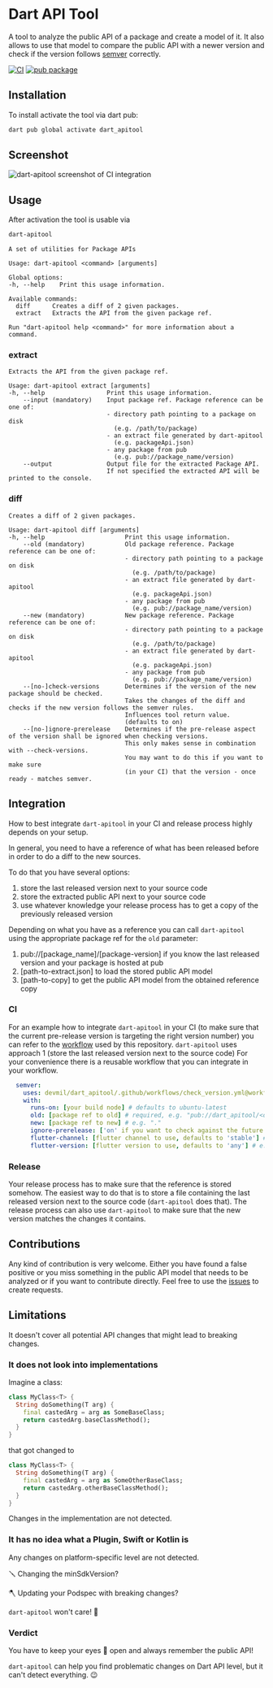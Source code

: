 # Dart API Tool

A tool to analyze the public API of a package and create a model of it.
It also allows to use that model to compare the public API with a newer version and check if the version follows [semver](https://semver.org) correctly.

[![CI](https://github.com/devmil/dart_apitool/actions/workflows/ci.yml/badge.svg?branch=main)](https://github.com/devmil/dart_apitool/actions/workflows/ci.yml) [![pub package](https://img.shields.io/pub/v/dart_apitool.svg)](https://pub.dev/packages/dart_apitool)

## Installation

To install activate the tool via dart pub:
```bash
dart pub global activate dart_apitool
```

## Screenshot
![dart-apitool screenshot of CI integration](readme/screenshot_dart-apitool_ci.png)

## Usage

After activation the tool is usable via
```bash
dart-apitool
```

```plain
A set of utilities for Package APIs

Usage: dart-apitool <command> [arguments]

Global options:
-h, --help    Print this usage information.

Available commands:
  diff      Creates a diff of 2 given packages.
  extract   Extracts the API from the given package ref.

Run "dart-apitool help <command>" for more information about a command.
```

### extract

```plain
Extracts the API from the given package ref.

Usage: dart-apitool extract [arguments]
-h, --help                 Print this usage information.
    --input (mandatory)    Input package ref. Package reference can be one of:
                           - directory path pointing to a package on disk
                             (e.g. /path/to/package)
                           - an extract file generated by dart-apitool
                             (e.g. packageApi.json)
                           - any package from pub
                             (e.g. pub://package_name/version)
    --output               Output file for the extracted Package API.
                           If not specified the extracted API will be printed to the console.
```

### diff

```plain
Creates a diff of 2 given packages.

Usage: dart-apitool diff [arguments]
-h, --help                      Print this usage information.
    --old (mandatory)           Old package reference. Package reference can be one of:
                                - directory path pointing to a package on disk
                                  (e.g. /path/to/package)
                                - an extract file generated by dart-apitool
                                  (e.g. packageApi.json)
                                - any package from pub
                                  (e.g. pub://package_name/version)
    --new (mandatory)           New package reference. Package reference can be one of:
                                - directory path pointing to a package on disk
                                  (e.g. /path/to/package)
                                - an extract file generated by dart-apitool
                                  (e.g. packageApi.json)
                                - any package from pub
                                  (e.g. pub://package_name/version)
    --[no-]check-versions       Determines if the version of the new package should be checked.
                                Takes the changes of the diff and checks if the new version follows the semver rules.
                                Influences tool return value.
                                (defaults to on)
    --[no-]ignore-prerelease    Determines if the pre-release aspect of the version shall be ignored when checking versions.
                                This only makes sense in combination with --check-versions.
                                You may want to do this if you want to make sure
                                (in your CI) that the version - once ready - matches semver.
```

## Integration

How to best integrate `dart-apitool` in your CI and release process highly depends on your setup.

In general, you need to have a reference of what has been released before in order to do a diff to the new sources.

To do that you have several options:
1. store the last released version next to your source code
2. store the extracted public API next to your source code
3. use whatever knowledge your release process has to get a copy of the previously released version

Depending on what you have as a reference you can call `dart-apitool` using the appropriate package ref for the `old` parameter:
1. pub://[package_name]/[package-version] if you know the last released version and your package is hosted at pub
2. [path-to-extract.json] to load the stored public API model
3. [path-to-copy] to get the public API model from the obtained reference copy

### CI

For an example how to integrate `dart-apitool` in your CI (to make sure that the current pre-release version is targeting the right version number) you can refer to the [workflow](.github/workflows/ci.yml#L77) used by this repository.
`dart-apitool` uses approach 1 (store the last released version next to the source code)
For your convenience there is a reusable workflow that you can integrate in your workflow.
```yml
  semver:
    uses: devmil/dart_apitool/.github/workflows/check_version.yml@workflow/v1
    with:
      runs-on: [your build node] # defaults to ubuntu-latest
      old: [package ref to old] # required, e.g. "pub://dart_apitool/<old version>"
      new: [package ref to new] # e.g. "."
      ignore-prerelease: ['on' if you want to check against the future version (without pre-release), defaults to 'off'] # e.g. 'on'
      flutter-channel: [flutter channel to use, defaults to 'stable'] # e.g. 'stable'
      flutter-version: [flutter version to use, defaults to 'any'] # e.g. 'any'
```

### Release

Your release process has to make sure that the reference is stored somehow. The easiest way to do that is to store a file containing the last released version next to the source code (`dart-apitool` does that).
The release process can also use `dart-apitool` to make sure that the new version matches the changes it contains.

## Contributions
Any kind of contribution is very welcome. 
Either you have found a false positive or you miss something in the public API model that needs to be analyzed or if you want to contribute directly.
Feel free to use the [issues](https://github.com/devmil/dart_apitool/issues) to create requests.

## Limitations
It doesn't cover all potential API changes that might lead to breaking changes.

### It does not look into implementations
Imagine a class:
```dart
class MyClass<T> {
  String doSomething(T arg) {
    final castedArg = arg as SomeBaseClass;
    return castedArg.baseClassMethod();
  }
}
```
that got changed to
```dart
class MyClass<T> {
  String doSomething(T arg) {
    final castedArg = arg as SomeOtherBaseClass;
    return castedArg.otherBaseClassMethod();
  }
}
```
Changes in the implementation are not detected.

### It has no idea what a Plugin, Swift or Kotlin is
Any changes on platform-specific level are not detected.

🪛 Changing the minSdkVersion?

🪓 Updating your Podspec with breaking changes? 

`dart-apitool` won't care! 🤷

### Verdict

You have to keep your eyes 👀 open and always remember the public API! 

`dart-apitool` can help you find problematic changes on Dart API level, but it can't detect everything. 😉
